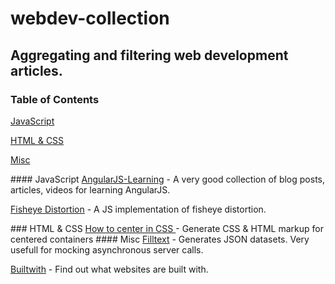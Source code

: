 # webdev-collection

## Aggregating and filtering web development articles.


### Table of Contents  
[JavaScript](#js)

[HTML & CSS](#html) 

[Misc](#misc)

<a name="js" />
#### JavaScript
<a href="https://github.com/jmcunningham/AngularJS-Learning">AngularJS-Learning</a> - A very good collection of blog posts, articles, videos for learning AngularJS.

<a href="http://bost.ocks.org/mike/fisheye/">Fisheye Distortion</a> - A JS implementation of fisheye distortion.


<a name="html" />
### HTML & CSS
<a href="http://howtocenterincss.com/"> How to center in CSS </a> - Generate CSS & HTML markup for centered containers


<a name="misc" />
#### Misc
<a href="http://www.filltext.com/">Filltext</a> - Generates JSON datasets. Very usefull for mocking asynchronous server calls.

<a href="https://builtwith.com/">Builtwith</a> - Find out what websites are built with.


